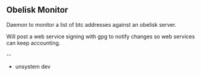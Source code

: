 Obelisk Monitor
--------------------

Daemon to monitor a list of btc addresses against an
obelisk server.

Will post a web service signing with gpg to notify
changes so web services can keep accounting.

--

- unsystem dev
